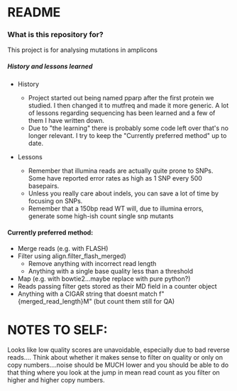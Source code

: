 # README #

### What is this repository for? ###

This project is for analysing mutations in amplicons


##### History and lessons learned
* History 
  * Project started out being named pparp after the first protein we studied. I then changed it to mutfreq and made it more generic. A lot of lessons regarding sequencing has been learned and a few of them I have written down.
  * Due to "the learning" there is probably some code left over that's no longer relevant. I try to keep the "Currently preferred method" up to date.

* Lessons
  * Remember that illumina reads are actually quite prone to SNPs. Some have reported error rates as high as 1 SNP every 500 basepairs.
  * Unless you really care about indels, you can save a lot of time by focusing on SNPs.
  * Remember that a 150bp read WT will, due to illumina errors, generate some high-ish count single snp mutants  

#### Currently preferred method:
  * Merge reads (e.g. with FLASH)
  * Filter using align.filter_flash_merged)
    * Remove anything with incorrect read length
    * Anything with a single base quality less than a threshold
  * Map (e.g. with bowtie2...maybe replace with pure python?)
  * Reads passing filter gets stored as their MD field in a counter object
  * Anything with a CIGAR string that doesnt match f"{merged_read_length}M" (but count them still for QA)
  
# NOTES TO SELF:
Looks like low quality scores are unavoidable, especially due to bad reverse reads....
Think about whether it makes sense to filter on quality or only on copy numbers....noise should be MUCH lower and you should be able to do that thing where you look at the jump in mean read count as you filter on higher and higher copy numbers.